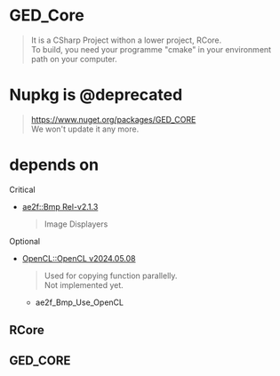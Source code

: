 # GED_Core
> It is a CSharp Project withon a lower project, RCore.  
> To build, you need your programme "cmake" in your environment path on your computer.

# Nupkg is @deprecated
> https://www.nuget.org/packages/GED_CORE  
> We won't update it any more.

# depends on
Critical
- [ae2f::Bmp Rel-v2.1.3](https://github.com/yuisanae2f/ae2f_Bmp/releases/tag/Rel-v2.1.3)
	> Image Displayers

Optional
- [OpenCL::OpenCL v2024.05.08](https://github.com/KhronosGroup/OpenCL-SDK/releases/tag/v2024.05.08)
	> Used for copying function parallelly.  
	> Not implemented yet.
	- ae2f_Bmp_Use_OpenCL

## RCore
## GED_CORE
